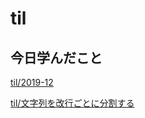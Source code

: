 # til

## 今日学んだこと

[til/2019\-12](https://github.com/tokiohamamatsu/til/blob/master/tir/2019-12.md#13)

[til/文字列を改行ごとに分割する](https://github.com/tokiohamamatsu/til/blob/master/php/%E6%96%87%E5%AD%97%E5%88%97%E3%82%92%E6%94%B9%E8%A1%8C%E3%81%94%E3%81%A8%E3%81%AB%E5%88%86%E5%89%B2%E3%81%99%E3%82%8B.md)